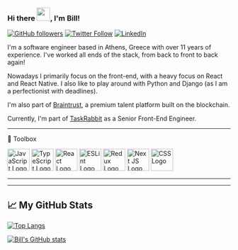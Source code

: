 ### Hi there <img src="https://raw.githubusercontent.com/MartinHeinz/MartinHeinz/master/wave.gif" width="30" />, I'm Bill!

[![GitHub followers](https://img.shields.io/github/followers/bill-pairaktaridis?style=social)](https://github.com/bill-pairaktaridis) [![Twitter Follow](https://img.shields.io/twitter/follow/Bill_Pair?style=social)](https://twitter.com/Bill_Pair) [![LinkedIn](https://img.shields.io/badge/-Find%20me%20on%20LinkedIn-%230A66C2?logo=linkedin)](https://www.linkedin.com/in/billpairaktaridis/)

I'm a software engineer based in Athens, Greece with over 11 years of experience. I've worked all ends of the stack, from back to front to back again! 

Nowadays I primarily focus on the front-end, with a heavy focus on React and React Native. I also like to play around with Python and Django (as I am a perfectionist with deadlines).

I'm also part of [Braintrust](https://app.usebraintrust.com/talent/3258/), a premium talent platform built on the blockchain. 

Currently, I'm part of [TaskRabbit](https://www.taskrabbit.com/) as a Senior Front-End Engineer.

---

🧰 Toolbox

<img src="https://cdn.worldvectorlogo.com/logos/logo-javascript.svg" alt="JavaScript Logo" width="50" height="50"/> <img src="https://cdn.worldvectorlogo.com/logos/typescript.svg" alt="TypeScript Logo" width="50" height="50"/> <img src="https://cdn.worldvectorlogo.com/logos/react-2.svg" alt="React Logo" width="50" height="50"/> <img src="https://cdn.worldvectorlogo.com/logos/eslint-1.svg" alt="ESLint Logo" width="50" height="50"/> <img src="https://cdn.worldvectorlogo.com/logos/redux.svg" alt="Redux Logo" width="50" height="50"/> <img src="https://cdn.worldvectorlogo.com/logos/next-js.svg" alt="Next JS Logo" width="50" height="50"/> <img src="https://cdn.worldvectorlogo.com/logos/css3.svg" alt="CSS Logo" width="50" height="50"/>

---

---

## &#x1f4c8; My GitHub Stats

[![Top Langs](https://github-readme-stats.vercel.app/api/top-langs/?username=bill-pairaktaridis&hide=java,html,css&theme=default)](https://github.com/anuraghazra/github-readme-stats)

[![Bill's GitHub stats](https://github-readme-stats.vercel.app/api?username=bill-pairaktaridis&theme=default)](https://github.com/anuraghazra/github-readme-stats)
